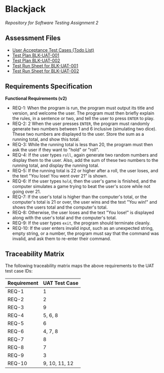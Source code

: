 # Blackjack

*Repository for Software Testing Assignment 2*

## Assessment Files

- [User Acceptance Test Cases (Todo List)](https://docs.google.com/spreadsheets/d/1JuBcuvoCXrGzrnGIWvaKlOih9b9_VFO2pb7Mvq5OySM/edit?usp=sharing)
- [Test Plan BLK-UAT-001](https://docs.google.com/document/d/1TBj4WrZ-F-Q4nEX6eM7zGiL0Y-2EviyKg_zpExGq81w/edit?usp=sharing)
- [Test Plan BLK-UAT-002](https://docs.google.com/document/d/1ifTg2zMbQlsg45gdj9nbBFI8am71AlYw-6njIYh6r4Y/edit?usp=sharing)
- [Test Run Sheet for BLK-UAT-001](https://docs.google.com/document/d/16OdluXPDBovIcrhbtKSm2M417Yb7r6vHPR6ieUsMYyw/edit?usp=sharing)
- [Test Run Sheet for BLK-UAT-002](https://docs.google.com/document/d/1FWdz4Wfx4tiD70wsWMrRLBaPC8WO9m5aQuCP8SoJtXk/edit?usp=sharing)

## Requirements Specification

**Functional Requirements (v2)**

- REQ-1: When the program is run, the program must output its title and version, and welcome the user. The program must then briefly explain the rules, in a sentence or two, and tell the user to press `ENTER` to play.
- REQ-2: 2 When the user presses `ENTER`, the program must randomly generate two numbers between 1 and 6 inclusive (simulating two dice). These two numbers are displayed to the user. Store the sum as a running total, and show this total.
- REQ-3: While the running total is less than 20, the program must then ask the user if they want to "hold" or "roll".
- REQ-4: If the user types `roll`, again generate two random numbers and display them to the user. Also, add the sum of these two numbers to the running total, and display the running total.
- REQ-5: If the running total is 22 or higher after a roll, the user loses, and the text "You lose! You went over 21" is shown.
- REQ-6: If the user types `hold`, then the user's game is finished, and the computer simulates a game trying to beat the user's score while not going over 21.
- REQ-7: If the user's total is higher than the computer's total, or the computer's total is 21 or over, the user wins and the text "You win!" and shows the users total and the computer's total.
- REQ-8: Otherwise, the user loses and the text "You lose!" is displayed along with the user's total and the computer's total.
- REQ-9: If the user types `exit`, the program should terminate cleanly.
- REQ-10: If the user enters invalid input, such as an unexpected string, empty string, or a number, the program must say that the command was invalid, and ask them to re-enter their command.

## Traceability Matrix

The following traceability matrix maps the above requirements to the UAT test case IDs:

| Requirement | UAT Test Case |
| ----------- | ------------- |
| REQ-1       | 1             |
| REQ-2       | 2             |
| REQ-3       | 9             |
| REQ-4       | 5, 6, 8       |
| REQ-5       | 6             |
| REQ-6       | 4, 7, 8       |
| REQ-7       | 8             |
| REQ-8       | 7             |
| REQ-9       | 3             |
| REQ-10      | 9, 10, 11, 12 |